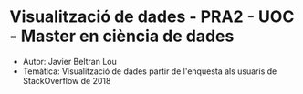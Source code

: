 # Visualització de dades - PRA2 - UOC - Master en ciència de dades

- Autor: Javier Beltran Lou
- Temàtica: Visualització de dades partir de l'enquesta als usuaris de StackOverflow de 2018

